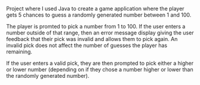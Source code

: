 Project where I used Java to create a game application where the player gets 5 chances to guess a randomly generated number between 1 and 100.

The player is promted to pick a number from 1 to 100. If the user enters a number outside of that range, then an error message display giving the user feedback that their pick was invalid and allows them to pick again. An invalid pick does not affect the number of guesses the player has remaining. 

If the user enters a valid pick, they are then prompted to pick either a higher or lower number (depending on if they chose a number higher or lower than the randomly generated number).
